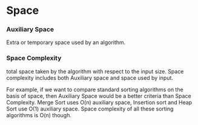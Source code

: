 # Space

### Auxiliary Space 

Extra or temporary space used by an algorithm.

### Space Complexity 

total space taken by the algorithm with respect to the input size. 
Space complexity includes both Auxiliary space and space used by input.

For example, if we want to compare standard sorting algorithms on the basis of space, then Auxiliary Space would be a better criteria than Space Complexity. Merge Sort uses O(n) auxiliary space, Insertion sort and Heap Sort use O(1) auxiliary space. Space complexity of all these sorting algorithms is O(n) though.